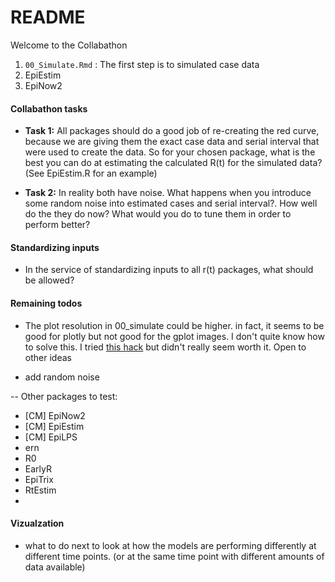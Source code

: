 # README

Welcome to the Collabathon 

1. `00_Simulate.Rmd` : The first step is to simulated case data
2. EpiEstim
3. EpiNow2

#### Collabathon tasks

- **Task 1:** All packages should do a good job of re-creating the red curve, because we are giving them the exact case data and serial interval that were used to create the data. So for your chosen package, what is the best you can do at estimating the calculated R(t) for the simulated data? (See EpiEstim.R for an example)

- **Task 2:** In reality both have noise. What happens when you introduce some random noise into estimated cases and serial interval?. How well do the they do now? What would you do to tune them in order to perform better?

#### Standardizing inputs

- In the service of standardizing inputs to all r(t) packages, what should be allowed?


#### Remaining todos

- The plot resolution in 00_simulate could be higher. in fact, it seems to be good for plotly but not good for the gplot images. I don't quite know how to solve this. I tried [this hack](https://stackoverflow.com/questions/51409188/how-to-use-display-a-plot-with-high-resolution-in-a-shiny-app) but didn't really seem worth it. Open to other ideas

- add random noise

-- Other packages to test:

 * [CM] EpiNow2
 * [CM] EpiEstim
 * [CM] EpiLPS
 * ern
 * R0
 * EarlyR
 * EpiTrix
 * RtEstim
 * 
 

 


#### Vizualzation

- what to do next to look at how the models are performing differently at different time points. (or at the same time point with different amounts of data available)
